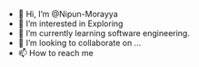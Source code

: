 - 👋 Hi, I’m @Nipun-Morayya
- 👀 I’m interested in Exploring
- 🌱 I’m currently learning software engineering.
- 💞️ I’m looking to collaborate on ...
- 📫 How to reach me 

<!---
Nipun-Morayya/Nipun-Morayya is a ✨ special ✨ repository because its `README.md` (this file) appears on your GitHub profile.
You can click the Preview link to take a look at your changes.
--->
